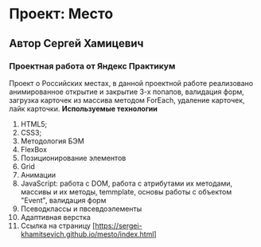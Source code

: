 # Проект: Место
## Автор Сергей Хамицевич
### Проектная работа от Яндекс Практикум
Проект о Российских местах, в данной проектной работе реализовано анимированное открытие и закрытие 3-х попапов,
валидация форм, загрузка карточек из массива методом ForEach, удаление карточек, лайк карточки.
**Используемые технологии**
1. HTML5;
2. CSS3;
3. Методология БЭМ
4. FlexBox
5. Позиционирование элементов
6. Grid
7. Анимации
8. JavaScript: работа с DOM, работа с атрибутами их методами,  массивы и их методы, temmplate,
основы работы с объектом "Event", валидация форм
9. Псеводклассы и пвсевдоэлементы
10. Адаптивная верстка
13. Ссылка на страницу [https://sergei-khamitsevich.github.io/mesto/index.html]
